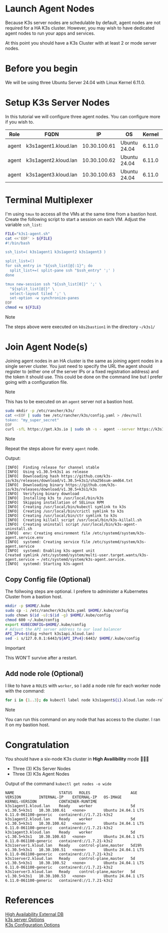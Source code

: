 # Launch Agent Nodes
Because K3s server nodes are schedulable by default, agent nodes are not required for a HA K3s cluster. However, you may wish to have dedicated agent nodes to run your apps and services.

At this point you should have a K3s Cluster with at least 2 or mode server nodes.

# Before you begin
We will be using three Ubuntu Server 24.04 with Linux Kernel 6.11.0.

# Setup K3s Server Nodes
In this tutorial we will configure three agent nodes. You can configure more if you wish to.

|Role|FQDN|IP|OS|Kernel|RAM|vCPU|Node|
|----|----|----|----|----|----|----|----|
|agent|k3s1agent1.kloud.lan|10.30.100.61|Ubuntu 24.04|6.11.0|4G|2|pve1|
|agent|k3s1agent2.kloud.lan|10.30.100.62|Ubuntu 24.04|6.11.0|4G|2|pve1|
|agent|k3s1agent3.kloud.lan|10.30.100.63|Ubuntu 24.04|6.11.0|4G|2|pve1|

# Terminal Multiplexer
I'm using `tmux` to access all the VMs at the same time from a bastion host. Create the following script to start a session on each VM. Adjust the variable `ssh_list`:
```sh
FILE="k3s1-agent.sh"
cat <<'EOF' > ${FILE}
#!/bin/bash

ssh_list=( k3s1agent1 k3s1agent2 k3s1agent3 )

split_list=()
for ssh_entry in "${ssh_list[@]:1}"; do
  split_list+=( split-pane ssh "$ssh_entry" ';' )
done

tmux new-session ssh "${ssh_list[0]}" ';' \
  "${split_list[@]}" \
  select-layout tiled ';' \
  set-option -w synchronize-panes
EOF
chmod +x ${FILE}
```

> [!NOTE]  
> The steps above were executed on `k8s2bastion1` in the directory `~/k3s1/`

# Join Agent Node(s)
Joining agent nodes in an HA cluster is the same as joining agent nodes in a single server cluster. You just need to specify the URL the agent should register to (either one of the server IPs or a fixed registration address) and the token it should use. This could be done on the command line but I prefer going with a configuration file.

> [!NOTE]  
> This has to be executed on an `agent` server not a bastion host.

```sh
sudo mkdir -p /etc/rancher/k3s/
cat <<EOF | sudo tee /etc/rancher/k3s/config.yaml > /dev/null
token: "my_super_secret"
EOF
curl -sfL https://get.k3s.io | sudo sh -s - agent --server https://k3s1api.kloud.lan:6443 --config /etc/rancher/k3s/config.yaml
```

> [!NOTE]  
> Repeat the steps above for every `agent` node.

Output:
```
[INFO]  Finding release for channel stable
[INFO]  Using v1.30.5+k3s1 as release
[INFO]  Downloading hash https://github.com/k3s-io/k3s/releases/download/v1.30.5+k3s1/sha256sum-amd64.txt
[INFO]  Downloading binary https://github.com/k3s-io/k3s/releases/download/v1.30.5+k3s1/k3s
[INFO]  Verifying binary download
[INFO]  Installing k3s to /usr/local/bin/k3s
[INFO]  Skipping installation of SELinux RPM
[INFO]  Creating /usr/local/bin/kubectl symlink to k3s
[INFO]  Creating /usr/local/bin/crictl symlink to k3s
[INFO]  Creating /usr/local/bin/ctr symlink to k3s
[INFO]  Creating killall script /usr/local/bin/k3s-killall.sh
[INFO]  Creating uninstall script /usr/local/bin/k3s-agent-uninstall.sh
[INFO]  env: Creating environment file /etc/systemd/system/k3s-agent.service.env
[INFO]  systemd: Creating service file /etc/systemd/system/k3s-agent.service
[INFO]  systemd: Enabling k3s-agent unit
Created symlink /etc/systemd/system/multi-user.target.wants/k3s-agent.service → /etc/systemd/system/k3s-agent.service.
[INFO]  systemd: Starting k3s-agent
```

## Copy Config file (Optional)
The follwoing steps are optional. I prefere to administer a Kubernetes Cluster from a bastion host.
```sh
mkdir -p $HOME/.kube
sudo cp -i /etc/rancher/k3s/k3s.yaml $HOME/.kube/config
sudo chown $(id -u):$(id -g) $HOME/.kube/config
chmod 600 ~/.kube/config
export KUBECONFIG=$HOME/.kube/config
# Adjust the API server address to our load balancer
API_IPv4=$(dig +short k3s1api.kloud.lan)
sed -i s/127.0.0.1:6443/${API_IPv4}:6443/ $HOME/.kube/config
```

> [!IMPORTANT]  
> This WON'T survive after a restart.

## Add node role (Optional)
I like to have a `ROLES` with `worker`, so I add a node role for each worker node with the command:
```sh
for i in {1..3}; do kubectl label node k3s1agent${i}.kloud.lan node-role.kubernetes.io/worker=''; done
```

> [!NOTE]  
> You can run this command on any node that has access to the cluster. I ran it on my bastion host.

# Congratulation
You should have a six-node K3s cluster in **High Availibility** mode 🍾🎉🥳
- Three (3) K3s Server Nodes
- Three (3) K3s Agent Nodes

Output of the command `kubectl get nodes -o wide`
```
NAME                    STATUS   ROLES                  AGE     VERSION        INTERNAL-IP    EXTERNAL-IP   OS-IMAGE             KERNEL-VERSION          CONTAINER-RUNTIME
k3s1agent1.kloud.lan    Ready    worker                 5d      v1.30.5+k3s1   10.30.100.61   <none>        Ubuntu 24.04.1 LTS   6.11.0-061100-generic   containerd://1.7.21-k3s2
k3s1agent2.kloud.lan    Ready    worker                 5d      v1.30.5+k3s1   10.30.100.62   <none>        Ubuntu 24.04.1 LTS   6.11.0-061100-generic   containerd://1.7.21-k3s2
k3s1agent3.kloud.lan    Ready    worker                 5d      v1.30.5+k3s1   10.30.100.63   <none>        Ubuntu 24.04.1 LTS   6.11.0-061100-generic   containerd://1.7.21-k3s2
k3s1server1.kloud.lan   Ready    control-plane,master   5d19h   v1.30.5+k3s1   10.30.100.51   <none>        Ubuntu 24.04.1 LTS   6.11.0-061100-generic   containerd://1.7.21-k3s2
k3s1server2.kloud.lan   Ready    control-plane,master   5d      v1.30.5+k3s1   10.30.100.52   <none>        Ubuntu 24.04.1 LTS   6.11.0-061100-generic   containerd://1.7.21-k3s2
k3s1server3.kloud.lan   Ready    control-plane,master   5d      v1.30.5+k3s1   10.30.100.53   <none>        Ubuntu 24.04.1 LTS   6.11.0-061100-generic   containerd://1.7.21-k3s2
```

# References
[High Availability External DB](https://docs.k3s.io/datastore/ha)  
[k3s server Options](https://docs.k3s.io/cli/server)  
[K3s Configuration Options](https://docs.k3s.io/installation/configuration)  
